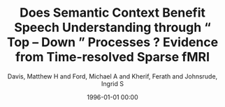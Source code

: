 ---
layout: post
title: Does Semantic Context Benefit Speech Understanding through “ Top – Down ” Processes ? Evidence from Time-resolved Sparse fMRI

date: 1996-01-01 00:00
author: Davis, Matthew H and Ford, Michael A and Kherif, Ferath and Johnsrude, Ingrid S
year: 2011
---